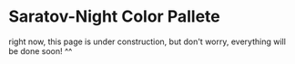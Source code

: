 # Saratov-Night Color Pallete
right now, this page is under construction, but don't worry, everything will be done soon! ^^
